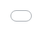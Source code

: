 ```yaml
---
layout: post
title: "EXID의 하니가 새로운 영화 '젊은 어른들 문제'에 출연하면서 여배우로서의 가능성을 보여준다."
author: "undefined"
thumbnail: "https://www.allkpop.com/upload/2021/01/content/261210/thumb/1611681048-image.png"
tags: 
---
```



![image](https://www.allkpop.com/upload/2021/01/content/261210/1611681048-image.png)

이환 감독의 새 영화 `젊은 어른들 문제`가 올 상반기 개봉을 앞두고 있다. 이것은 그의 유명한 독립 영화 `박화영`에 이은 두 번째 영화가 될 것이다.

영화 배급사인 리틀빅픽처스가 `젊은 어른들의 문제`가 포함된 2021년 개봉할 영화 목록을 공개한 것으로 알려졌다.

영화는 길거리에서 생활하고 있는 10대 도망자들의 이야기를 그리고 임신한 어린 10대의 이야기를 보여준다. 그녀는 길을 헤매며 사는 동안 낙태를 할 수 있도록 도와줄 다른 가출 청소년들을 만난다.

![image](https://www.allkpop.com/upload/2021/01/content/261214/1611681242-biff2020-korean-cinema-today-vision-young-adult-matters-0-19-screenshot.png)

![image](https://www.allkpop.com/upload/2021/01/content/261214/1611681252-biff2020-korean-cinema-today-vision-young-adult-matters-0-23-screenshot-1.png)

![image](https://www.allkpop.com/upload/2021/01/content/261214/1611681279-biff2020-korean-cinema-today-vision-young-adult-matters-1-20-screenshot.png)

이환 감독의 영화 `박화영`은 부모의 안내나 성인의 보살핌 없이 길거리에서 살아가는 가출 청소년들의 끊임없는 문제 등 한국 사회의 어두운 면을 탐구해 비판적인 호평을 받았다.

그의 두 번째 영화인 `젊은 어른들`도 같은 주제를 다루며 많은 관심을 받고 있다. 이 영화는 이미 제25회 부산국제영화제에서 `오늘의 한국영화 비전`상과 KTH상을 수상하였다.

또한 EXID의 하니가 주연 여배우로 캐스팅되어 영화 속에서 주영 역을 완벽하게 소화하면서 무한한 가능성을 인정받고 있다. 그녀는 뛰어난 연기를 통해 아이돌의 이미지를 벗고 배우로 완전히 인정받으며 많은 사람들의 찬사를 받았다.


<div class="video_wrapper" style="padding-top: 56.25%;">
    <iframe width="100%" height="100%" src="//www.youtube.com/embed/KnIY29nX4mQ" frameborder="0" allowfullscreen="" style="position: absolute; top: 0px; left: 0px; width: 100%; height: 100%;"></iframe>
</div>
